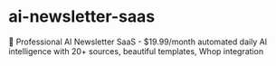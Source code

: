 # ai-newsletter-saas
🤖 Professional AI Newsletter SaaS - $19.99/month automated daily AI intelligence with 20+ sources, beautiful templates, Whop integration
